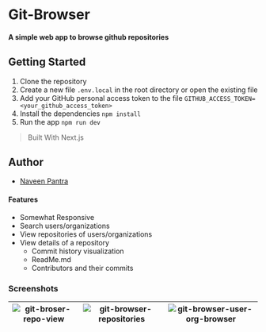 # Git-Browser
#### A simple web app to browse github repositories

## Getting Started

1. Clone the repository
2. Create a new file `.env.local` in the root directory or open the existing file
3. Add your GitHub personal access token to the file `GITHUB_ACCESS_TOKEN=<your_github_access_token>`
4. Install the dependencies `npm install`
5. Run the app `npm run dev`

> Built With Next.js

## Author
- [Naveen Pantra](https://github.com/naveenpantra)

#### Features
- Somewhat Responsive
- Search users/organizations
- View repositories of users/organizations
- View details of a repository 
  - Commit history visualization
  - ReadMe.md
  - Contributors and their commits
 

### Screenshots
|![git-broser-repo-view](https://github.com/NaveenPantra/git-browser/assets/26146760/4fda5f24-49dc-45bc-8e82-386a8a2a83e7)|![git-browser-repositories](https://github.com/NaveenPantra/git-browser/assets/26146760/c1f0c4a1-65eb-4a79-b1e0-e7fb9117ea14)|![git-browser-user-org-browser](https://github.com/NaveenPantra/git-browser/assets/26146760/164b6d98-95b5-4769-b036-3b1eb05dfe66)|
|-|-|-|




